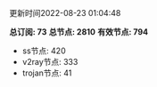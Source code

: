 更新时间2022-08-23 01:04:48

**总订阅: 73**
**总节点: 2810**
**有效节点: 794**
- ss节点: 420
- v2ray节点: 333
- trojan节点: 41
